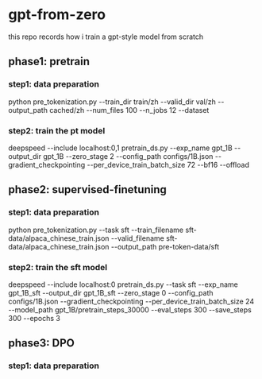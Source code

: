 # gpt-from-zero
this repo records how i train a gpt-style model from scratch

## phase1: pretrain
### step1: data preparation
python pre_tokenization.py --train_dir train/zh --valid_dir val/zh --output_path cached/zh --num_files 100 --n_jobs 12 --dataset

### step2: train the pt model
deepspeed --include localhost:0,1 pretrain_ds.py --exp_name gpt_1B --output_dir gpt_1B --zero_stage 2 --config_path configs/1B.json --gradient_checkpointing --per_device_train_batch_size 72 --bf16 --offload

## phase2: supervised-finetuning
### step1: data preparation
python pre_tokenization.py --task sft --train_filename sft-data/alpaca_chinese_train.json --valid_filename sft-data/alpaca_chinese_train.json --output_path pre-token-data/sft

### step2: train the sft model
deepspeed --include localhost:0 pretrain_ds.py --task sft --exp_name gpt_1B_sft --output_dir gpt_1B_sft --zero_stage 0 --config_path configs/1B.json --gradient_checkpointing --per_device_train_batch_size 24 --model_path gpt_1B/pretrain_steps_30000 --eval_steps 300 --save_steps 300 --epochs 3

## phase3: DPO
### step1: data preparation